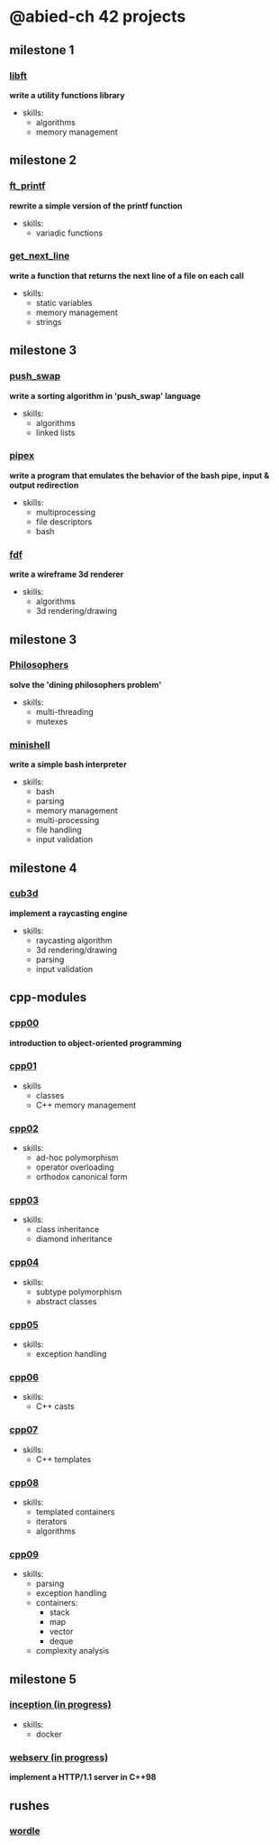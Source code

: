 # @abied-ch 42 projects
## milestone 1
### [libft](https://github.com/42-projects-abied-ch/libft)
**write a utility functions library**
* skills: 
  * algorithms
  * memory management
## milestone 2
### [ft_printf](https://github.com/42-projects-abied-ch/ft_printf) 
**rewrite a simple version of the printf function**
* skills:
  * variadic functions
### [get_next_line](https://github.com/42-projects-abied-ch/get_next_line)
**write a function that returns the next line of a file on each call**
* skills:
  * static variables
  * memory management
  * strings
## milestone 3
### [push_swap](https://github.com/42-projects-abied-ch/push_swap)
**write a sorting algorithm in 'push_swap' language**
* skills:
  * algorithms
  * linked lists
### [pipex](https://github.com/42-projects-abied-ch/pipex)
**write a program that emulates the behavior of the bash pipe, input & output redirection**
* skills:
  * multiprocessing
  * file descriptors
  * bash
### [fdf](https://github.com/42-projects-abied-ch/fdf)
**write a wireframe 3d renderer**
* skills:
  * algorithms
  * 3d rendering/drawing
## milestone 3
### [Philosophers](https://github.com/42-projects-abied-ch/Philosophers)
**solve the 'dining philosophers problem'**
* skills:
   * multi-threading
   * mutexes
### [minishell](https://github.com/42-projects-abied-ch/minishell)
**write a simple bash interpreter**
* skills:
   * bash
   * parsing
   * memory management
   * multi-processing
   * file handling
   * input validation
## milestone 4
### [cub3d](https://github.com/42-projects-abied-ch/cub3d)
**implement a raycasting engine**
* skills:
   * raycasting algorithm
   * 3d rendering/drawing
   * parsing
   * input validation
## cpp-modules
### [cpp00](https://github.com/42-projects-abied-ch/cpp-modules/cpp00)
**introduction to object-oriented programming**
### [cpp01](https://github.com/42-projects-abied-ch/cpp-modules/cpp01)
* skills
   * classes
   * C++ memory management
### [cpp02](https://github.com/42-projects-abied-ch/cpp-modules/cpp02)
* skills:
   * ad-hoc polymorphism
   * operator overloading
   * orthodox canonical form
### [cpp03](https://github.com/42-projects-abied-ch/cpp-modules/cpp03)
* skills:
   * class inheritance
   * diamond inheritance
### [cpp04](https://github.com/42-projects-abied-ch/cpp-modules/cpp04)
* skills:
   * subtype polymorphism
   * abstract classes
### [cpp05](https://github.com/42-projects-abied-ch/cpp-modules/cpp05)
* skills:
   * exception handling
### [cpp06](https://github.com/42-projects-abied-ch/cpp-modules/cpp06)
* skills:
   * C++ casts
### [cpp07](https://github.com/42-projects-abied-ch/cpp-modules/cpp07)
* skills:
   * C++ templates
### [cpp08](https://github.com/42-projects-abied-ch/cpp-modules/cpp08)
* skills:
   * templated containers
   * iterators
   * algorithms
### [cpp09]((https://github.com/42-projects-abied-ch/cpp-modules/tree/main/cpp09))
* skills:
   * parsing
   * exception handling
   * containers:
      * stack
      * map
      * vector
      * deque
   * complexity analysis
## milestone 5
### [inception (in progress)](https://github.com/42-projects-abied-ch/inception)
* skills:
   * docker
### [webserv (in progress)](https://github.com/42-projects-abied-ch/webserv)
**implement a HTTP/1.1 server in C++98**
## rushes
### [wordle](https://github.com/42-projects-abied-ch/wordle)

